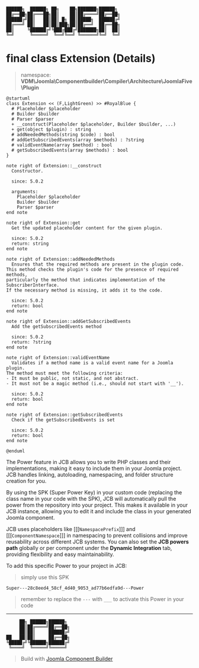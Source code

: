 ```
██████╗  ██████╗ ██╗    ██╗███████╗██████╗
██╔══██╗██╔═══██╗██║    ██║██╔════╝██╔══██╗
██████╔╝██║   ██║██║ █╗ ██║█████╗  ██████╔╝
██╔═══╝ ██║   ██║██║███╗██║██╔══╝  ██╔══██╗
██║     ╚██████╔╝╚███╔███╔╝███████╗██║  ██║
╚═╝      ╚═════╝  ╚══╝╚══╝ ╚══════╝╚═╝  ╚═╝
```
# final class Extension (Details)
> namespace: **VDM\Joomla\Componentbuilder\Compiler\Architecture\JoomlaFive\Plugin**

```uml
@startuml
class Extension << (F,LightGreen) >> #RoyalBlue {
  # Placeholder $placeholder
  # Builder $builder
  # Parser $parser
  + __construct(Placeholder $placeholder, Builder $builder, ...)
  + get(object $plugin) : string
  # addNeededMethods(string $code) : bool
  # addGetSubscribedEvents(array $methods) : ?string
  # validEventName(array $method) : bool
  # getSubscribedEvents(array $methods) : bool
}

note right of Extension::__construct
  Constructor.

  since: 5.0.2
  
  arguments:
    Placeholder $placeholder
    Builder $builder
    Parser $parser
end note

note right of Extension::get
  Get the updated placeholder content for the given plugin.

  since: 5.0.2
  return: string
end note

note right of Extension::addNeededMethods
  Ensures that the required methods are present in the plugin code.
This method checks the plugin's code for the presence of required methods,
particularly the method that indicates implementation of the SubscriberInterface.
If the necessary method is missing, it adds it to the code.

  since: 5.0.2
  return: bool
end note

note right of Extension::addGetSubscribedEvents
  Add the getSubscribedEvents method

  since: 5.0.2
  return: ?string
end note

note right of Extension::validEventName
  Validates if a method name is a valid event name for a Joomla plugin.
The method must meet the following criteria:
- It must be public, not static, and not abstract.
- It must not be a magic method (i.e., should not start with '__').

  since: 5.0.2
  return: bool
end note

note right of Extension::getSubscribedEvents
  Check if the getSubscribedEvents is set

  since: 5.0.2
  return: bool
end note
 
@enduml
```

The Power feature in JCB allows you to write PHP classes and their implementations, making it easy to include them in your Joomla project. JCB handles linking, autoloading, namespacing, and folder structure creation for you.

By using the SPK (Super Power Key) in your custom code (replacing the class name in your code with the SPK), JCB will automatically pull the power from the repository into your project. This makes it available in your JCB instance, allowing you to edit it and include the class in your generated Joomla component.

JCB uses placeholders like [[[`NamespacePrefix`]]] and [[[`ComponentNamespace`]]] in namespacing to prevent collisions and improve reusability across different JCB systems. You can also set the **JCB powers path** globally or per component under the **Dynamic Integration** tab, providing flexibility and easy maintainability.

To add this specific Power to your project in JCB:

> simply use this SPK
```
Super---28c8eed4_58cf_4d40_9053_ad77b6edfa9d---Power
```
> remember to replace the `---` with `___` to activate this Power in your code

---
```
     ██╗ ██████╗██████╗
     ██║██╔════╝██╔══██╗
     ██║██║     ██████╔╝
██   ██║██║     ██╔══██╗
╚█████╔╝╚██████╗██████╔╝
 ╚════╝  ╚═════╝╚═════╝
```
> Build with [Joomla Component Builder](https://git.vdm.dev/joomla/Component-Builder)

